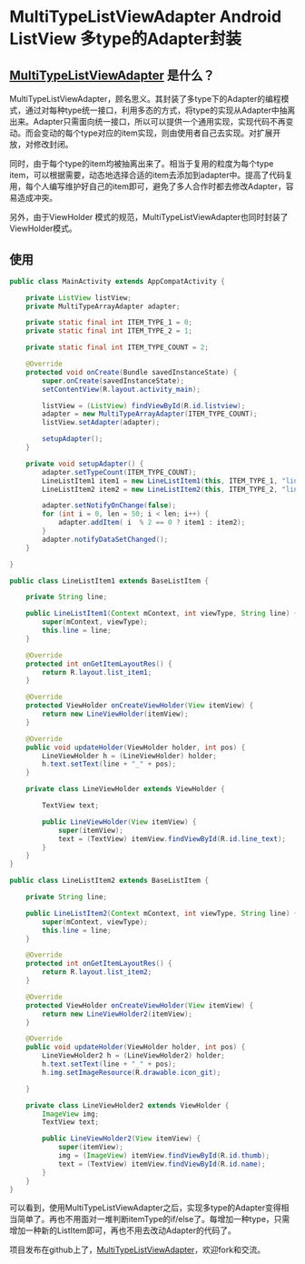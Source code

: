 # MultiTypeListViewAdapter Android ListView 多type的Adapter封装

## [MultiTypeListViewAdapter](https://github.com/kmfish/MultiTypeListViewAdapter) 是什么？
MultiTypeListViewAdapter，顾名思义。其封装了多type下的Adapter的编程模式，通过对每种type统一接口，利用多态的方式，将type的实现从Adapter中抽离出来。Adapter只需面向统一接口，所以可以提供一个通用实现，实现代码不再变动。而会变动的每个type对应的item实现，则由使用者自己去实现。对扩展开放，对修改封闭。

同时，由于每个type的item均被抽离出来了。相当于复用的粒度为每个type item，可以根据需要，动态地选择合适的item去添加到adapter中。提高了代码复用，每个人编写维护好自己的item即可，避免了多人合作时都去修改Adapter，容易造成冲突。

另外，由于ViewHolder 模式的规范，MultiTypeListViewAdapter也同时封装了ViewHolder模式。


## 使用
```java
public class MainActivity extends AppCompatActivity {

    private ListView listView;
    private MultiTypeArrayAdapter adapter;

    private static final int ITEM_TYPE_1 = 0;
    private static final int ITEM_TYPE_2 = 1;

    private static final int ITEM_TYPE_COUNT = 2;

    @Override
    protected void onCreate(Bundle savedInstanceState) {
        super.onCreate(savedInstanceState);
        setContentView(R.layout.activity_main);

        listView = (ListView) findViewById(R.id.listview);
        adapter = new MultiTypeArrayAdapter(ITEM_TYPE_COUNT);
        listView.setAdapter(adapter);

        setupAdapter();
    }

    private void setupAdapter() {
        adapter.setTypeCount(ITEM_TYPE_COUNT);
        LineListItem1 item1 = new LineListItem1(this, ITEM_TYPE_1, "line type 1");
        LineListItem2 item2 = new LineListItem2(this, ITEM_TYPE_2, "line type 2");

        adapter.setNotifyOnChange(false);
        for (int i = 0, len = 50; i < len; i++) {
            adapter.addItem( i  % 2 == 0 ? item1 : item2);
        }
        adapter.notifyDataSetChanged();
    }

}

public class LineListItem1 extends BaseListItem {

    private String line;

    public LineListItem1(Context mContext, int viewType, String line) {
        super(mContext, viewType);
        this.line = line;
    }

    @Override
    protected int onGetItemLayoutRes() {
        return R.layout.list_item1;
    }

    @Override
    protected ViewHolder onCreateViewHolder(View itemView) {
        return new LineViewHolder(itemView);
    }

    @Override
    public void updateHolder(ViewHolder holder, int pos) {
        LineViewHolder h = (LineViewHolder) holder;
        h.text.setText(line + "_" + pos);
    }

    private class LineViewHolder extends ViewHolder {

        TextView text;

        public LineViewHolder(View itemView) {
            super(itemView);
            text = (TextView) itemView.findViewById(R.id.line_text);
        }
    }
}

public class LineListItem2 extends BaseListItem {

    private String line;

    public LineListItem2(Context mContext, int viewType, String line) {
        super(mContext, viewType);
        this.line = line;
    }

    @Override
    protected int onGetItemLayoutRes() {
        return R.layout.list_item2;
    }

    @Override
    protected ViewHolder onCreateViewHolder(View itemView) {
        return new LineViewHolder2(itemView);
    }

    @Override
    public void updateHolder(ViewHolder holder, int pos) {
        LineViewHolder2 h = (LineViewHolder2) holder;
        h.text.setText(line + "_" + pos);
        h.img.setImageResource(R.drawable.icon_git);

    }

    private class LineViewHolder2 extends ViewHolder {
        ImageView img;
        TextView text;

        public LineViewHolder2(View itemView) {
            super(itemView);
            img = (ImageView) itemView.findViewById(R.id.thumb);
            text = (TextView) itemView.findViewById(R.id.name);
        }
    }
}
```

可以看到，使用MultiTypeListViewAdapter之后，实现多type的Adapter变得相当简单了。再也不用面对一堆判断itemType的if/else了。每增加一种type，只需增加一种新的ListItem即可，再也不用去改动Adapter的代码了。

项目发布在github上了，[MultiTypeListViewAdapter](https://github.com/kmfish/MultiTypeListViewAdapter)，欢迎fork和交流。




